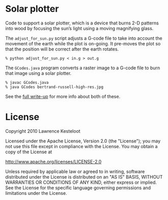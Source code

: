 # Solar plotter

Code to support a solar plotter, which is a device that burns 2-D patterns into
wood by focusing the sun’s light using a moving magnifying glass.

The `adjust_for_sun.py` script adjusts a G-code file to take into account
the movement of the earth while the plot is on-going. It pre-moves the
plot so that the position will be correct after the earth rotates.

    % python adjust_for_sun.py < in.g > out.g

The `GCodes.java` program converts a raster image to a G-code file to burn
that image using a solar plotter.

    % javac GCodes.java
    % java GCodes bertrand-russell-high-res.jpg

See the [full write-up](https://www.teamten.com/lawrence/writings/solar_plotter.html)
for more info about both of these.

# License

Copyright 2010 Lawrence Kesteloot

Licensed under the Apache License, Version 2.0 (the "License");
you may not use this file except in compliance with the License.
You may obtain a copy of the License at

   http://www.apache.org/licenses/LICENSE-2.0

Unless required by applicable law or agreed to in writing, software
distributed under the License is distributed on an "AS IS" BASIS,
WITHOUT WARRANTIES OR CONDITIONS OF ANY KIND, either express or implied.
See the License for the specific language governing permissions and
limitations under the License.
